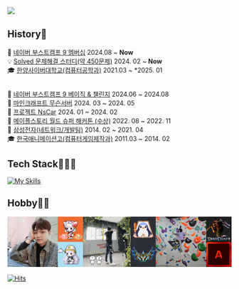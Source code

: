 ![](https://capsule-render.vercel.app/api?type=waving&height=300&color=gradient&text=TaeRae%20kim&section=header&reversal=true&textBg=false&fontAlign=50&animation=fadeIn&descAlign=50)

## History📝  

🌳 [네이버 부스트캠프 9 멤버십](https://boostcamp.connect.or.kr/) 2024.08 ~ **Now**  
💡 [Solved 문제해결 스터디(약 450문제)](https://solved.ac/profile/xofo95/solved) 2024. 02 ~ **Now**  
🎓 [한양사이버대학교(컴퓨터공학과)](https://www.hycu.ac.kr/user/index.do) 2021.03 ~ *2025. 01  

## 

🌳 [네이버 부스트캠프 9 베이직 & 챌린지](https://boostcamp.connect.or.kr/) 2024.06 ~ 2024.08  
🧱 [마인크래프트 무슨서버](https://www.youtube.com/playlist?list=PLVontrELGlZ5WqskkuPyMrUKtwkpsrjnd) 2024. 03 ~ 2024. 05  
🚗 [프로젝트 NsCar](https://github.com/TaeRaeKim/TaeRaeKim/raw/main/docs/Project%20NSC.docx) 2024. 01 ~ 2024. 02  
🍄 [메이플스토리 월드 슈퍼 해커톤 (수상)](https://enter.nexon.com/msw/mci22/program#showcase) 2022. 08 ~ 2022. 11  
🏢 [삼성전자(네트워크/개발팀)](https://www.samsung.com/sec/) 2014. 02 ~ 2021. 04  
🎓 [한국애니메이션고(컴퓨터게임제작과)](https://anigo-h.goegh.kr/anigo-h/main.do) 2011.03 ~ 2014. 02  

## Tech Stack👩🏻‍🌾  
[![My Skills](https://skillicons.dev/icons?i=c,cpp,java,spring,jenkins,selenium,git,github,mysql,androidstudio,nodejs,react,html,css,js,ts,linux,vscode,unity,&perline=6)](https://skillicons.dev)
<!-- https://github.com/tandpfun/skill-icons?tab=readme-ov-file#icons-list -->


## Hobby🤸‍♂️  
![image](./images/hobby.png)
<!-- <div style="display: flex;">
    <img src="./images/me.png" height="200px">
    <div style="display: flex;
        flex-direction: column;
        height: 200px">
        <img src="./images/maple2.png" height="100px" style="background: #EF6C33 ;">
        <img src="./images/maple.png" height="100px" style="background: #ABDFF1   ;">
    </div>
    <img src="./images/achery.png" height="200px">
    <div style="display: flex;
        flex-direction: column;
        height: 200px">
        <img src="./images/lolchess.png" height="100px" style="background: black;">
        <img src="./images/challenger.png" height="100px" style="background: #2D2F37 ;">
    </div>
    <img src="./images/climb.png" height="200px">
    <div style="display: flex;
        flex-direction: column;
        height: 200px">
        <img src="./images/starcraft.png" height="100px" style="background: E1DDDB;">
        <img src="./images/starcraftA.png" height="100px" style="background: white;">
    </div>
</div> -->


[![Hits](https://hits.seeyoufarm.com/api/count/incr/badge.svg?url=https%3A%2F%2Fgithub.com%2Fxofo95%2Fhit-counter&count_bg=%23378AB0&title_bg=%23555555&icon=&icon_color=%23E7E7E7&title=hits&edge_flat=false)](https://hits.seeyoufarm.com)

